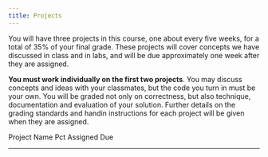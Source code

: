 ```yaml
---
title: Projects
---
```


You will have three projects in this course, one about every five weeks,
for a total of 35% of your final grade. These projects will cover
concepts we have discussed in class and in labs, and will be due
approximately one week after they are assigned.

**You must work individually on the first two projects**. You may
discuss concepts and ideas with your classmates, but the code you turn
in must be your own. You will be graded not only on correctness, but
also technique, documentation and evaluation of your solution. Further
details on the grading standards and handin instructions for each
project will be given when they are assigned.

<!-- <div style="text-align:center"> -->
<!-- <font size="+2"> -->
<!--  [Please submit projects electronically using this (same) form!](https://goo.gl/forms/XsJVafSZLdedQY1M2) -->
<!-- </font> -->
<!-- </div> -->


Project   Name                                                                                                                    Pct Assigned   Due
--------- ---------------------------------------------------                                                                     --- ---------- --------------------
<!-- 1         [Question-Answer](http://mgoadric.github.io/csci150/projects/project1_if.html)                                          5%  Feb 5      Feb 16 -->
<!-- 2         [Word Games](http://mgoadric.github.io/csci150/projects/project2.html)                                                  10% Mar 7      Mar 15 -->
<!--           [ [Sample project start #1](static/vacation.py), [Sample project start #2](static/doublets-demo.py) ] -->
<!-- 3         [Final Project](labs/final.html)                                                                                        20% Apr 9      Monday, May 7, 8:30-11:30am -->
